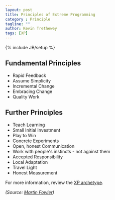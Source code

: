 ```yaml
---
layout: post
title: Principles of Extreme Programming
category : Principle
tagline: ""
author: Kevin Trethewey
tags: [XP]
---
```

{% include JB/setup %}

## Fundamental Principles

* Rapid Feedback
* Assume Simplicity
* Incremental Change
* Embracing Change
* Quality Work

## Further Principles
 
* Teach Learning
* Small Initial Investment
* Play to Win
* Concrete Experiments
* Open, honest Communication
* Work with people's instincts - not against them
* Accepted Responsibility
* Local Adaptation
* Travel Light
* Honest Measurement

For more information, review the [XP archetype](/archetype/XP/).

*(Source: [Martin Fowler](http://martinfowler.com/bliki/PrinciplesOfXP.html))*
